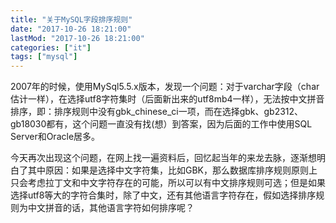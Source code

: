 ```yaml
---
title: "关于MySQL字段排序规则"
date: "2017-10-26 18:21:00"
lastMod: "2017-10-26 18:21:00"
categories: ["it"]
tags: ["mysql"]
---
```


2007年的时候，使用MySql5.5.x版本，发现一个问题：对于varchar字段（char估计一样），在选择utf8字符集时（后面新出来的utf8mb4一样），无法按中文拼音排序，即：排序规则中没有gbk_chinese_ci一项，而在选择gbk、gb2312、gb18030都有，这个问题一直没有找(想）到答案，因为后面的工作中使用SQL Server和Oracle居多。

今天再次出现这个问题，在网上找一遍资料后，回忆起当年的来龙去脉，逐渐想明白了其中原因：如果是选择中文字符集，比如GBK，那么数据库排序规则原则上只会考虑拉丁文和中文字符存在的可能，所以可以有中文排序规则可选；但是如果选择utf8等大的字符合集时，除了中文，还有其他语言字符存在，假如选择排序规则为中文拼音的话，其他语言字符如何排序呢？
